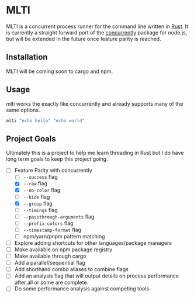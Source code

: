 # MLTI

MLTI is a concurrent process runner for the command line written in [Rust](https://www.rust-lang.org/). It is currently a straight forward port of the [concurrently](https://github.com/open-cli-tools/concurrently) package for node.js, but will be extended in the future once feature parity is reached.

## Installation

MLTI will be coming soon to cargo and npm.

## Usage

mlti works the exactly like concurrently and already supports many of the same options.

```bash
mlti "echo hello" "echo world"
```

## Project Goals

Ultimately this is a project to help me learn threading in Rust but I do have long term goals to keep this project going.

- [ ] Feature Parity with concurrently
  - [ ] `--success` flag
  - [x] `--raw` flag
  - [x] `--no-color` flag
  - [ ] `--hide` flag
  - [x] `--group` flag
  - [ ] `--timings` flag
  - [ ] `--passthrough-arguments` flag
  - [ ] `--prefix-colors` flag
  - [ ] `--timestamp-format` flag
  - [ ] npm/yarn/pnpm pattern matching
- [ ] Explore adding shortcuts for other languages/package managers
- [ ] Make available on npm package registry
- [ ] Make available through cargo
- [ ] Add a parallel/sequential flag
- [ ] Add shorthand combo aliases to combine flags
- [ ] Add an analysis flag that will output details on process performance after all or some are complete.
- [ ] Do some performance analysis against competing tools
